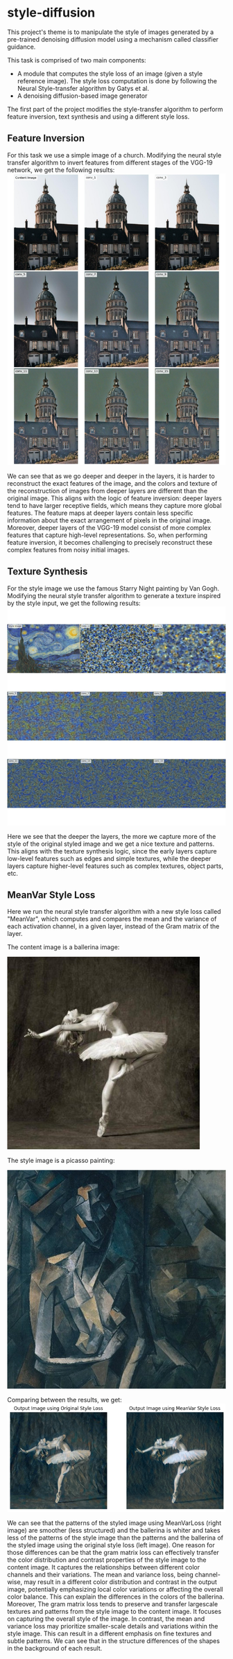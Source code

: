 # style-diffusion
This project's theme is to manipulate the style of images generated by a pre-trained denoising
diffusion model using a mechanism called classifier guidance.

This task is comprised of two main components:
* A module that computes the style loss of an image (given a style reference image). 
  The style loss computation is done by following the Neural Style-transfer algorithm by Gatys et al.
* A denoising diffusion-based image generator

The first part of the project modifies the style-transfer algorithm to perform feature inversion, text synthesis and using a different style loss.

## Feature Inversion
For this task we use a simple image of a church.
Modifying the neural style transfer algorithm to invert features from different stages of the
VGG-19 network, we get the following results:
![Feature Inversion](images/feature_inversion.jpg)

We can see that as we go deeper and deeper in the layers, it is
harder to reconstruct the exact features of the image, and the colors
and texture of the reconstruction of images from deeper layers are
different than the original image. This aligns with the logic of feature
inversion: deeper layers tend to have larger receptive fields, which
means they capture more global features. The feature maps at
deeper layers contain less specific information about the exact
arrangement of pixels in the original image. Moreover, deeper layers
of the VGG-19 model consist of more complex features that capture
high-level representations. So, when performing feature inversion, it
becomes challenging to precisely reconstruct these complex
features from noisy initial images.

## Texture Synthesis
For the style image we use the famous Starry Night painting by Van Gogh.
Modifying the neural style transfer algorithm to generate a texture inspired by the style
input, we get the following results:
![Texture Synthesis](images/style_synthesis.jpg)

Here we see that the deeper the layers, the more we capture more of
the style of the original styled image and we get a nice texture and
patterns. This aligns with the texture synthesis logic, since the early
layers capture low-level features such as edges and simple textures,
while the deeper layers capture higher-level features such as
complex textures, object parts, etc.

## MeanVar Style Loss
Here we run the neural style transfer algorithm with a new style loss called "MeanVar", 
which computes and compares the mean and the variance of each activation channel, in a given layer,
instead of the Gram matrix of the layer.

The content image is a ballerina image:

![Ballerina](images/dancing.jpg)

The style image is a picasso painting:

![Picasso](images/picasso.jpg)

Comparing between the results, we get:
![Style Comparison](images/mean_var_comparison.png)

We can see that the patterns of the styled image using MeanVarLoss
(right image) are smoother (less structured) and the ballerina is
whiter and takes less of the patterns of the style image than the
patterns and the ballerina of the styled image using the original style
loss (left image).
One reason for those differences can be that the gram matrix loss
can effectively transfer the color distribution and contrast properties
of the style image to the content image. It captures the relationships
between different color channels and their variations. The mean and
variance loss, being channel-wise, may result in a different color
distribution and contrast in the output image, potentially
emphasizing local color variations or affecting the overall color
balance. This can explain the differences in the colors of the ballerina.
Moreover, The gram matrix loss tends to preserve and transfer largescale textures and patterns from the style image to the content
image. It focuses on capturing the overall style of the image. In
contrast, the mean and variance loss may prioritize smaller-scale
details and variations within the style image. This can result in a
different emphasis on fine textures and subtle patterns. We can see
that in the structure differences of the shapes in the background of
each result.
